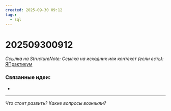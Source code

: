 ```yaml
---
created: 2025-09-30 09:12
tags:
  - sql
---
```

# 202509300912
*Ссылка на StructureNote:*
*Ссылка на исходник или контекст (если есть):* [ЯПрактикум](https://practicum.yandex.ru/learn/backend-nodejs/courses/a4214ab0-2146-4152-b90e-651bf4c7ca5e/sprints/564244/topics/1b53ba64-4733-4307-b1cd-4bdadedf0af9/lessons/23377fa0-80e3-4fc1-a830-70e6d8aad61d/)


### Связанные идеи:
* 
---

*Что стоит развить? Какие вопросы возникли?*